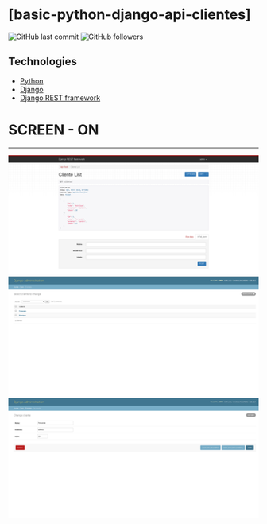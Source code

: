 # [basic-python-django-api-clientes]

![GitHub last commit](https://img.shields.io/github/last-commit/FernandoCelmer/basic-python-django-api-clientes) ![GitHub followers](https://img.shields.io/github/followers/FernandoCelmer?label=Fernando%20Celmer&style=social)

## Technologies

- [Python](https://www.python.org/) 
- [Django](https://www.djangoproject.com/)
- [Django REST framework](https://www.django-rest-framework.org/)

# SCREEN - ON 
________________________________
<p>
<img src="https://github.com/FernandoCelmer/basic-python-django-api-clientes/blob/master/Design/basic-python-django-api-clientes-01.jpg">
<img src="https://github.com/FernandoCelmer/basic-python-django-api-clientes/blob/master/Design/basic-python-django-api-clientes-02.jpg">
<img src="https://github.com/FernandoCelmer/basic-python-django-api-clientes/blob/master/Design/basic-python-django-api-clientes-03.jpg">

 


